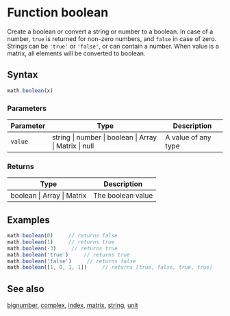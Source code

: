 <!-- Note: This file is automatically generated from source code comments. Changes made in this file will be overridden. -->

# Function boolean

Create a boolean or convert a string or number to a boolean.
In case of a number, `true` is returned for non-zero numbers, and `false` in
case of zero.
Strings can be `'true'` or `'false'`, or can contain a number.
When value is a matrix, all elements will be converted to boolean.


## Syntax

```js
math.boolean(x)
```

### Parameters

Parameter | Type | Description
--------- | ---- | -----------
`value` | string &#124; number &#124; boolean &#124; Array &#124; Matrix &#124; null | A value of any type

### Returns

Type | Description
---- | -----------
boolean &#124; Array &#124; Matrix | The boolean value


## Examples

```js
math.boolean(0)     // returns false
math.boolean(1)     // returns true
math.boolean(-3)     // returns true
math.boolean('true')     // returns true
math.boolean('false')     // returns false
math.boolean([1, 0, 1, 1])     // returns [true, false, true, true]
```


## See also

[bignumber](bignumber.md),
[complex](complex.md),
[index](index.md),
[matrix](matrix.md),
[string](string.md),
[unit](unit.md)
